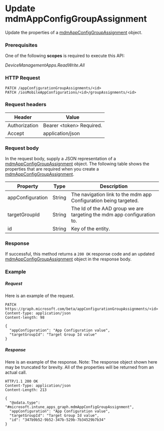 ﻿# Update mdmAppConfigGroupAssignment
Update the properties of a [mdmAppConfigGroupAssignment](../resources/intune_apps_mdmappconfiggroupassignment.md) object.
### Prerequisites
One of the following **scopes** is required to execute this API:

*DeviceManagementApps.ReadWrite.All*
### HTTP Request
<!-- {
  "blockType": "ignored"
}
-->
```http
PATCH /appConfigurationGroupAssignments/<id>
PATCH /iosMobileAppConfigurations/<id>/groupAssignments/<id>
```

### Request headers
|Header|Value|
|---|---|
|Authorization|Bearer &lt;token&gt; Required.|
|Accept|application/json|

### Request body
In the request body, supply a JSON representation of a [mdmAppConfigGroupAssignment](../resources/intune_apps_mdmappconfiggroupassignment.md) object.
The following table shows the properties that are required when you create a [mdmAppConfigGroupAssignment](../resources/intune_apps_mdmappconfiggroupassignment.md).

|Property|Type|Description|
|---|---|---|
|appConfiguration|String|The navigation link to the mdm app Configuration being targeted.|
|targetGroupId|String|The Id of the AAD group we are targeting the mdm app configuration to.|
|id|String|Key of the entity.|



### Response
If successful, this method returns a `200 OK` response code and an updated [mdmAppConfigGroupAssignment](../resources/intune_apps_mdmappconfiggroupassignment.md) object in the response body.

### Example
##### Request
Here is an example of the request.
```http
PATCH https://graph.microsoft.com/beta/appConfigurationGroupAssignments/<id>
Content-type: application/json
Content-length: 98

{
  "appConfiguration": "App Configuration value",
  "targetGroupId": "Target Group Id value"
}
```

##### Response
Here is an example of the response. Note: The response object shown here may be truncated for brevity. All of the properties will be returned from an actual call.
```http
HTTP/1.1 200 OK
Content-Type: application/json
Content-Length: 213

{
  "@odata.type": "#microsoft.intune_apps_graph.mdmAppConfigGroupAssignment",
  "appConfiguration": "App Configuration value",
  "targetGroupId": "Target Group Id value",
  "id": "347b9b52-9b52-347b-529b-7b34529b7b34"
}
```



